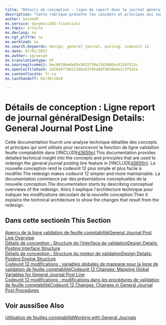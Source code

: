 ```yaml
---
title: "Détails de conception - ligne de report dans le journal général | Microsoft Docs"
description: "Cette rubrique présente les concepts et principes qui sont utilisés pour reconcevoir la fonction de ligne report journal général dans Finance and Operations, Business edition."
author: SorenGP
ms.service: dynamics365-financials
ms.topic: article
ms.devlang: na
ms.tgt_pltfrm: na
ms.workload: na
ms.search.keywords: design, general journal, posting, codeunit 12
ms.date: 07/01/2017
ms.author: sgroespe
ms.translationtype: HT
ms.sourcegitcommit: bec0619be0a65e3625759e13d2866ac615d7513c
ms.openlocfilehash: 2d26d477b6223d6e53745a8dfd65844a1c3f5e5a
ms.contentlocale: fr-ca
ms.lasthandoff: 01/30/2018

---
```

# <a name="design-details-general-journal-post-line"></a><span data-ttu-id="2ba50-103">Détails de conception : Ligne report de journal général</span><span class="sxs-lookup"><span data-stu-id="2ba50-103">Design Details: General Journal Post Line</span></span>
<span data-ttu-id="2ba50-104">Cette documentation fournit une analyse technique détaillée des concepts et principes qui sont utilisés pour reconcevoir la fonction de ligne validation feuille comptabilité dans [!INCLUDE[d365fin](includes/d365fin_md.md)].</span><span class="sxs-lookup"><span data-stu-id="2ba50-104">This documentation provides detailed technical insight into the concepts and principles that are used to redesign the general journal posting line feature in [!INCLUDE[d365fin](includes/d365fin_md.md)].</span></span> <span data-ttu-id="2ba50-105">La nouvelle conception rend le codeunit 12 plus simple et plus facile à modifier.</span><span class="sxs-lookup"><span data-stu-id="2ba50-105">The redesign makes codeunit 12 simpler and more maintainable.</span></span> <span data-ttu-id="2ba50-106">La documentation commence par des présentations conceptuelles de la nouvelle conception.</span><span class="sxs-lookup"><span data-stu-id="2ba50-106">The documentation starts by describing conceptual overviews of the redesign.</span></span> <span data-ttu-id="2ba50-107">Alors il explique l'architecture technique pour indiquer les modifications découlant de la nouvelle conception.</span><span class="sxs-lookup"><span data-stu-id="2ba50-107">Then it explains the technical architecture to show the changes that result from the redesign.</span></span>  

## <a name="in-this-section"></a><span data-ttu-id="2ba50-108">Dans cette section</span><span class="sxs-lookup"><span data-stu-id="2ba50-108">In This Section</span></span>  
[<span data-ttu-id="2ba50-109">Aperçu de la ligne validation de feuille comptabilité</span><span class="sxs-lookup"><span data-stu-id="2ba50-109">General Journal Post Line Overview</span></span>](design-details-general-journal-post-line-overview.md)  
[<span data-ttu-id="2ba50-110">Détails de conception : Structure de l'interface de validation</span><span class="sxs-lookup"><span data-stu-id="2ba50-110">Design Details: Posting Interface Structure</span></span>](design-details-posting-interface-structure.md)  
[<span data-ttu-id="2ba50-111">Détails de conception : Structure du moteur de validation</span><span class="sxs-lookup"><span data-stu-id="2ba50-111">Design Details: Posting Engine Structure</span></span>](design-details-posting-engine-structure.md)  
[<span data-ttu-id="2ba50-112">Codeunit 12 modifications : variables globales de mappage pour la ligne de validation de feuille comptabilité</span><span class="sxs-lookup"><span data-stu-id="2ba50-112">Codeunit 12 Changes: Mapping Global Variables for General Journal Post Line</span></span>](design-details-codeunit-12-changes-mapping-global-variables-for-general-journal-post-line.md)  
[<span data-ttu-id="2ba50-113">Codeunit 12 modifications : modifications dans les procédures de validation de feuille comptabilité</span><span class="sxs-lookup"><span data-stu-id="2ba50-113">Codeunit 12 Changes: Changes in General Journal Post Procedures</span></span>](design-details-codeunit-12-changes-changes-in-general-journal-post-procedures.md)  

## <a name="see-also"></a><span data-ttu-id="2ba50-114">Voir aussi</span><span class="sxs-lookup"><span data-stu-id="2ba50-114">See Also</span></span>  
[<span data-ttu-id="2ba50-115">Utilisation de feuilles comptabilité</span><span class="sxs-lookup"><span data-stu-id="2ba50-115">Working with General Journals</span></span>](ui-work-general-journals.md)

